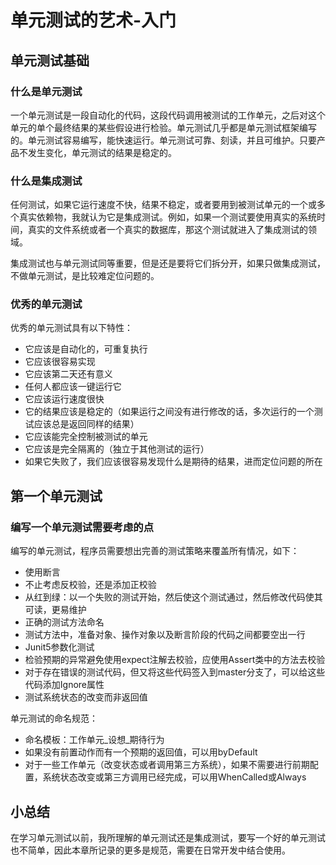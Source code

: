 # 单元测试的艺术-入门

## 单元测试基础

### 什么是单元测试

一个单元测试是一段自动化的代码，这段代码调用被测试的工作单元，之后对这个单元的单个最终结果的某些假设进行检验。单元测试几乎都是单元测试框架编写的。单元测试容易编写，能快速运行。单元测试可靠、刻读，并且可维护。只要产品不发生变化，单元测试的结果是稳定的。

### 什么是集成测试

任何测试，如果它运行速度不快，结果不稳定，或者要用到被测试单元的一个或多个真实依赖物，我就认为它是集成测试。例如，如果一个测试要使用真实的系统时间，真实的文件系统或者一个真实的数据库，那这个测试就进入了集成测试的领域。

集成测试也与单元测试同等重要，但是还是要将它们拆分开，如果只做集成测试，不做单元测试，是比较难定位问题的。

### 优秀的单元测试

优秀的单元测试具有以下特性：

- 它应该是自动化的，可重复执行
- 它应该很容易实现
- 它应该第二天还有意义
- 任何人都应该一键运行它
- 它应该运行速度很快
- 它的结果应该是稳定的（如果运行之间没有进行修改的话，多次运行的一个测试应该总是返回同样的结果）
- 它应该能完全控制被测试的单元
- 它应该是完全隔离的（独立于其他测试的运行）
- 如果它失败了，我们应该很容易发现什么是期待的结果，进而定位问题的所在

## 第一个单元测试

### 编写一个单元测试需要考虑的点

编写的单元测试，程序员需要想出完善的测试策略来覆盖所有情况，如下：

- 使用断言
- 不止考虑反校验，还是添加正校验
- 从红到绿：以一个失败的测试开始，然后使这个测试通过，然后修改代码使其可读，更易维护
- 正确的测试方法命名
- 测试方法中，准备对象、操作对象以及断言阶段的代码之间都要空出一行
- Junit5参数化测试
- 检验预期的异常避免使用expect注解去校验，应使用Assert类中的方法去校验
- 对于存在错误的测试代码，但又将这些代码签入到master分支了，可以给这些代码添加Ignore属性
- 测试系统状态的改变而非返回值

单元测试的命名规范：

- 命名模板：工作单元_设想_期待行为
- 如果没有前置动作而有一个预期的返回值，可以用byDefault
- 对于一些工作单元（改变状态或者调用第三方系统），如果不需要进行前期配置，系统状态改变或第三方调用已经完成，可以用WhenCalled或Always

## 小总结

在学习单元测试以前，我所理解的单元测试还是集成测试，要写一个好的单元测试也不简单，因此本章所记录的更多是规范，需要在日常开发中结合使用。
